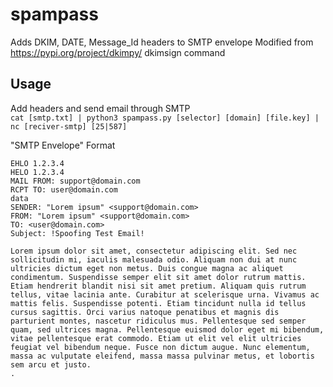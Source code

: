 # spampass
Adds DKIM, DATE, Message_Id headers to SMTP envelope
Modified from https://pypi.org/project/dkimpy/ dkimsign command

## Usage
Add headers and send email through SMTP \
`cat [smtp.txt] | python3 spampass.py [selector] [domain] [file.key] | nc [reciver-smtp] [25|587]`

"SMTP Envelope" Format
```
EHLO 1.2.3.4
HELO 1.2.3.4
MAIL FROM: support@domain.com
RCPT TO: user@domain.com
data
SENDER: "Lorem ipsum" <support@domain.com>
FROM: "Lorem ipsum" <support@domain.com> 
TO: <user@domain.com>
Subject: !Spoofing Test Email!

Lorem ipsum dolor sit amet, consectetur adipiscing elit. Sed nec sollicitudin mi, iaculis malesuada odio. Aliquam non dui at nunc ultricies dictum eget non metus. Duis congue magna ac aliquet condimentum. Suspendisse semper elit sit amet dolor rutrum mattis. Etiam hendrerit blandit nisi sit amet pretium. Aliquam quis rutrum tellus, vitae lacinia ante. Curabitur at scelerisque urna. Vivamus ac mattis felis. Suspendisse potenti. Etiam tincidunt nulla id tellus cursus sagittis. Orci varius natoque penatibus et magnis dis parturient montes, nascetur ridiculus mus. Pellentesque sed semper quam, sed ultrices magna. Pellentesque euismod dolor eget mi bibendum, vitae pellentesque erat commodo. Etiam ut elit vel elit ultricies feugiat vel bibendum neque. Fusce non dictum augue. Nunc elementum, massa ac vulputate eleifend, massa massa pulvinar metus, et lobortis sem arcu et justo.
.

```
